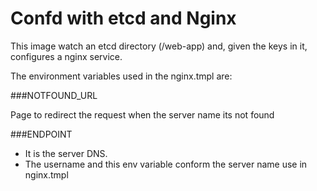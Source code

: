 
Confd with etcd and Nginx
===============

This image watch an etcd directory (/web-app) and, given the keys in it, configures a nginx service.

The environment variables used in the nginx.tmpl are:

###NOTFOUND_URL

   Page to redirect the request when the server name its not found


###ENDPOINT
   - It is the server DNS.
   - The username and this env variable conform the server name use in nginx.tmpl



